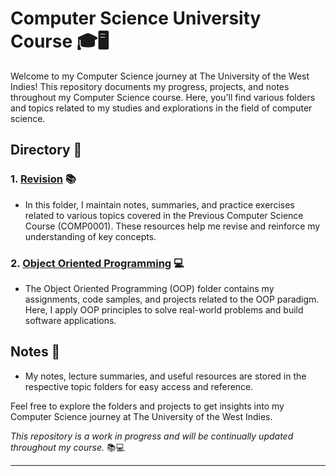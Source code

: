 # Computer Science University Course 🎓🖥️

Welcome to my Computer Science journey at The University of the West Indies! This repository documents my progress, projects, and notes throughout my Computer Science course. Here, you'll find various folders and topics related to my studies and explorations in the field of computer science.

## Directory 📁

### 1. [Revision](./Revision) 📚

- In this folder, I maintain notes, summaries, and practice exercises related to various topics covered in the Previous Computer Science Course (COMP0001). These resources help me revise and reinforce my understanding of key concepts.

### 2. [Object Oriented Programming](./Object-Oriented%20Programming%20(OOP)) 💻

- The Object Oriented Programming (OOP) folder contains my assignments, code samples, and projects related to the OOP paradigm. Here, I apply OOP principles to solve real-world problems and build software applications.

## Notes 📝

- My notes, lecture summaries, and useful resources are stored in the respective topic folders for easy access and reference.

Feel free to explore the folders and projects to get insights into my Computer Science journey at The University of the West Indies. 

*This repository is a work in progress and will be continually updated throughout my course.* 📚💻

---


